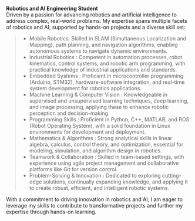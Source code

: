 **Robotics and AI Engineering Student**  
Driven by a passion for advancing robotics and artificial intelligence to address complex, real-world problems. My expertise spans multiple facets of robotics and AI, supported by hands-on projects and a diverse skill set:

> - Mobile Robotics: Skilled in SLAM (Simultaneous Localization and Mapping), path planning, and navigation algorithms, enabling autonomous systems to navigate dynamic environments.
> - Industrial Robotics : Competent in automation processes, robot kinematics, control systems, and robotic arm programming, with practical knowledge of industrial applications and standards.
> - Embedded Systems : Proficient in microcontroller programming (Arduino, STM32), hardware-software integration, and real-time system development for robotics applications.
> - Machine Learning & Computer Vision : Knowledgeable in supervised and unsupervised learning techniques, deep learning, and image processing, applying these to enhance robotic perception and decision-making.
> - Programming Skills : Proficient in Python, C++, MATLAB, and ROS (Robot Operating System), with a solid foundation in Linux environments for development and deployment.
> - Mathematics & Algorithms : Strong analytical skills in linear algebra, calculus, control theory, and optimization, essential for modeling, simulation, and algorithm design in robotics.
> - Teamwork & Collaboration : Skilled in team-based settings, with experience using agile project management and collaborative platforms like Git for version control.
> - Problem-Solving & Innovation : Dedicated to exploring cutting-edge solutions, continually expanding knowledge, and applying it to create robust, efficient, and intelligent robotic systems.

With a commitment to driving innovation in robotics and AI, I am eager to leverage my skills to contribute to transformative projects and further my expertise through hands-on learning.
